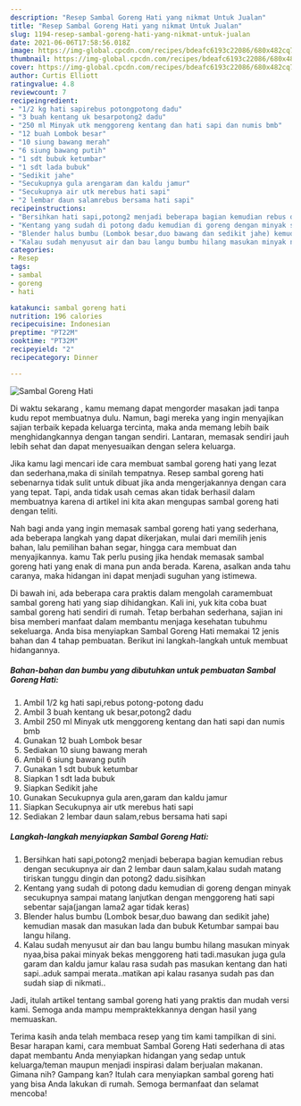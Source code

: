```yaml
---
description: "Resep Sambal Goreng Hati yang nikmat Untuk Jualan"
title: "Resep Sambal Goreng Hati yang nikmat Untuk Jualan"
slug: 1194-resep-sambal-goreng-hati-yang-nikmat-untuk-jualan
date: 2021-06-06T17:58:56.018Z
image: https://img-global.cpcdn.com/recipes/bdeafc6193c22086/680x482cq70/sambal-goreng-hati-foto-resep-utama.jpg
thumbnail: https://img-global.cpcdn.com/recipes/bdeafc6193c22086/680x482cq70/sambal-goreng-hati-foto-resep-utama.jpg
cover: https://img-global.cpcdn.com/recipes/bdeafc6193c22086/680x482cq70/sambal-goreng-hati-foto-resep-utama.jpg
author: Curtis Elliott
ratingvalue: 4.8
reviewcount: 7
recipeingredient:
- "1/2 kg hati sapirebus potongpotong dadu"
- "3 buah kentang uk besarpotong2 dadu"
- "250 ml Minyak utk menggoreng kentang dan hati sapi dan numis bmb"
- "12 buah Lombok besar"
- "10 siung bawang merah"
- "6 siung bawang putih"
- "1 sdt bubuk ketumbar"
- "1 sdt lada bubuk"
- "Sedikit jahe"
- "Secukupnya gula arengaram dan kaldu jamur"
- "Secukupnya air utk merebus hati sapi"
- "2 lembar daun salamrebus bersama hati sapi"
recipeinstructions:
- "Bersihkan hati sapi,potong2 menjadi beberapa bagian kemudian rebus dengan secukupnya air dan 2 lembar daun salam,kalau sudah matang tiriskan tunggu dingin dan potong2 dadu.sisihkan"
- "Kentang yang sudah di potong dadu kemudian di goreng dengan minyak secukupnya sampai matang lanjutkan dengan menggoreng hati sapi sebentar saja(jangan lama2 agar tidak keras)"
- "Blender halus bumbu (Lombok besar,duo bawang dan sedikit jahe) kemudian masak dan masukan lada dan bubuk Ketumbar sampai bau langu hilang."
- "Kalau sudah menyusut air dan bau langu bumbu hilang masukan minyak nyaa,bisa pakai minyak bekas menggoreng hati tadi.masukan juga gula garam dan kaldu jamur kalau rasa sudah pas masukan kentang dan hati sapi..aduk sampai merata..matikan api kalau rasanya sudah pas dan sudah siap di nikmati.."
categories:
- Resep
tags:
- sambal
- goreng
- hati

katakunci: sambal goreng hati 
nutrition: 196 calories
recipecuisine: Indonesian
preptime: "PT22M"
cooktime: "PT32M"
recipeyield: "2"
recipecategory: Dinner

---
```



![Sambal Goreng Hati](https://img-global.cpcdn.com/recipes/bdeafc6193c22086/680x482cq70/sambal-goreng-hati-foto-resep-utama.jpg)

Di waktu  sekarang , kamu memang dapat mengorder masakan jadi tanpa kudu repot membuatnya dulu. Namun, bagi mereka yang ingin menyajikan sajian terbaik kepada keluarga tercinta, maka anda memang lebih baik menghidangkannya dengan tangan sendiri. Lantaran, memasak sendiri jauh lebih sehat dan dapat menyesuaikan dengan selera keluarga.

Jika kamu lagi mencari ide cara membuat sambal goreng hati yang lezat dan sederhana,maka di sinilah tempatnya. Resep sambal goreng hati  sebenarnya tidak sulit untuk dibuat jika anda mengerjakannya dengan cara yang tepat. Tapi, anda tidak usah cemas akan tidak berhasil dalam membuatnya 
karena di artikel ini kita akan mengupas sambal goreng hati dengan teliti.  



Nah bagi anda yang ingin memasak sambal goreng hati yang sederhana, ada beberapa langkah yang dapat dikerjakan, mulai dari memilih jenis bahan, lalu pemilihan bahan segar, hingga cara membuat dan menyajikannya. kamu Tak perlu pusing jika hendak memasak sambal goreng hati yang enak di mana pun anda berada. Karena, asalkan anda  tahu caranya, maka hidangan ini dapat menjadi suguhan yang istimewa.

Di bawah ini, ada beberapa cara praktis  dalam mengolah caramembuat sambal goreng hati yang siap dihidangkan. Kali ini, yuk kita coba buat sambal goreng hati sendiri di rumah. Tetap berbahan sederhana, sajian ini bisa memberi manfaat dalam membantu menjaga kesehatan tubuhmu sekeluarga. Anda bisa menyiapkan Sambal Goreng Hati memakai 12 jenis bahan dan 4 tahap pembuatan. Berikut ini langkah-langkah untuk membuat hidangannya.

<!--inarticleads1-->

##### Bahan-bahan dan bumbu yang dibutuhkan untuk pembuatan Sambal Goreng Hati:

1. Ambil 1/2 kg hati sapi,rebus potong-potong dadu
1. Ambil 3 buah kentang uk besar,potong2 dadu
1. Ambil 250 ml Minyak utk menggoreng kentang dan hati sapi dan numis bmb
1. Gunakan 12 buah Lombok besar
1. Sediakan 10 siung bawang merah
1. Ambil 6 siung bawang putih
1. Gunakan 1 sdt bubuk ketumbar
1. Siapkan 1 sdt lada bubuk
1. Siapkan Sedikit jahe
1. Gunakan Secukupnya gula aren,garam dan kaldu jamur
1. Siapkan Secukupnya air utk merebus hati sapi
1. Sediakan 2 lembar daun salam,rebus bersama hati sapi




<!--inarticleads2-->

##### Langkah-langkah menyiapkan Sambal Goreng Hati:

1. Bersihkan hati sapi,potong2 menjadi beberapa bagian kemudian rebus dengan secukupnya air dan 2 lembar daun salam,kalau sudah matang tiriskan tunggu dingin dan potong2 dadu.sisihkan
1. Kentang yang sudah di potong dadu kemudian di goreng dengan minyak secukupnya sampai matang lanjutkan dengan menggoreng hati sapi sebentar saja(jangan lama2 agar tidak keras)
1. Blender halus bumbu (Lombok besar,duo bawang dan sedikit jahe) kemudian masak dan masukan lada dan bubuk Ketumbar sampai bau langu hilang.
1. Kalau sudah menyusut air dan bau langu bumbu hilang masukan minyak nyaa,bisa pakai minyak bekas menggoreng hati tadi.masukan juga gula garam dan kaldu jamur kalau rasa sudah pas masukan kentang dan hati sapi..aduk sampai merata..matikan api kalau rasanya sudah pas dan sudah siap di nikmati..




Jadi, itulah artikel tentang  sambal goreng hati  yang praktis dan mudah versi kami. Semoga anda mampu mempraktekkannya dengan hasil yang memuaskan. 

Terima kasih anda telah membaca resep yang tim kami tampilkan di sini. Besar harapan kami, cara membuat  Sambal Goreng Hati sederhana di atas dapat membantu Anda menyiapkan hidangan yang sedap untuk keluarga/teman maupun menjadi inspirasi dalam berjualan makanan. Gimana nih? Gampang kan? Itulah cara menyiapkan sambal goreng hati yang bisa Anda lakukan di rumah. Semoga bermanfaat dan selamat mencoba!

